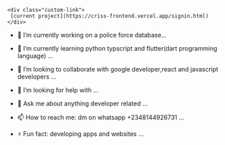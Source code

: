     <div class="custom-link">
     [current project](https://criss-frontend.vercel.app/signin.html)
    </div>
  - 🔭 I’m currently working on a police force database...
 
- 🌱 I’m currently learning python typscript and flutter(dart programming language) ...
 
- 👯 I’m looking to collaborate with google developer,react and javascript developers  ...
- 🤔 I’m looking for help with <just follow the account and check my various repos/> ...
- 💬 Ask me about anything developer related ...
- 📫 How to reach me: dm on whatsapp +2348144926731 ...
- ⚡ Fun fact: developing apps and websites ...
  
  
